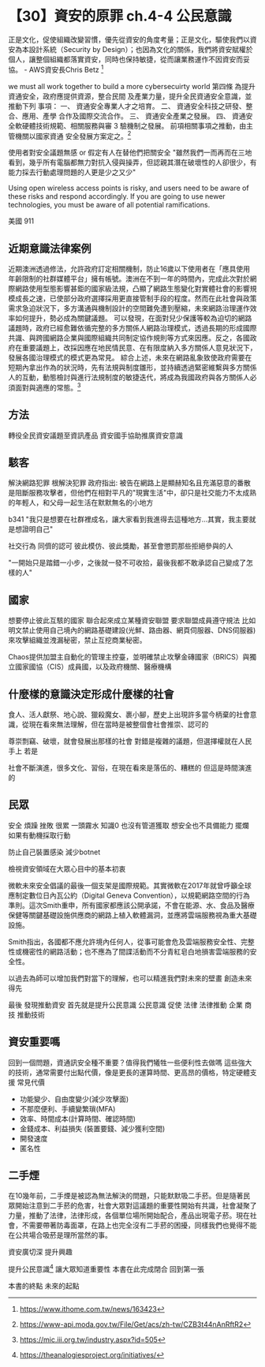 # 【30】資安的原罪 ch.4-4 公民意識

正是文化，促使組織改變習慣，優先從資安的角度考量；正是文化，驅使我們以資安為本設計系統（Security by Design）；也因為文化的關係，我們將資安賦權於個人，讓整個組織都落實資安，同時也保持敏捷，從而讓業務運作不因資安而妥協。 - AWS資安長Chris Betz [^3]

we must all work together to build a more cybersecuirty world
第四條 為提升資通安全，政府應提供資源，整合民間
及產業力量，提升全民資通安全意識，並推動下列
事項：
一、 資通安全專業人才之培育。
二、 資通安全科技之研發、整合、應用、產學
合作及國際交流合作。
三、 資通安全產業之發展。
四、 資通安全軟硬體技術規範、相關服務與審
3
驗機制之發展。
前項相關事項之推動，由主管機關以國家資通
安全發展方案定之。[^2]

使用者對安全議題無感 or 假定有人在替他們把關安全
"雖然我們一而再而在三地看到，幾乎所有電腦都無力對抗入侵與操弄，但認親其潛在破壞性的人卻很少，有能力採去行動處理問題的人更是少之又少"

 Using open wireless access points is risky, and users need
to be aware of these risks and respond accordingly. If you
are going to use newer technologies, you must be aware of all potential ramifications.

美國 911

## 近期意識法律案例
近期澳洲透過修法，允許政府訂定相關機制，防止16歲以下使用者在「應具使用年齡限制的社群媒體平台」擁有帳號。澳洲在不到一年的時間內，完成此次對於網際網路使用型態影響甚鉅的國家級法規，凸顯了網路生態變化對實體社會的影響規模成長之速，已使部分政府選擇採用更直接管制手段的程度。然而在此社會與政策需求急迫狀況下，多方溝通與機制設計的空間難免遭到壓縮，未來網路治理運作效率如何提升，勢必成為關鍵議題。
可以發現，在面對兒少保護等較為迫切的網路議題時，政府已經愈難依循完整的多方關係人網路治理模式，透過長期的形成國際共識、與跨國網路企業與國際組織共同制定協作規則等方式來因應。反之，各國政府在重要議題上，改採因應在地民情民意、在有限度納入多方關係人意見狀況下，發展各國治理模式的模式更為常見。
綜合上述，未來在網路亂象致使政府需要在短期內拿出作為的狀況時，先有法規與制度雛形，並持續透過緊密維繫與多方關係人的互動，動態檢討與進行法規制度的敏捷迭代，將成為我國政府與各方關係人必須面對與適應的常態。[^4]

## 方法
轉役全民資安議題至資訊產品
資安國手協助推廣資安意識

## 駭客
解決網路犯罪 根解決犯罪
政府指出: 被告在網路上是顯赫知名且充滿惡意的番散是阻斷服務攻擊者，但他們在相對平凡的"現實生活"中，卻只是社交能力不太成熟的年輕人，和父母一起生活在默默無名的小地方

b341
"我只是想要在社群裡成名，讓大家看到我進得去這種地方...其實，我主要就是想證明自己"

社交行為 同儕的認可 彼此模仿、彼此獎勵，甚至會懲罰那些拒絕參與的人

"一開始只是踏錯一小步，之後就一發不可收拾，最後我都不敢承認自己變成了怎樣的人"

## 國家
想要停止彼此互駭的國家 聯合起來成立某種資安聯盟 要求聯盟成員遵守規法
比如明文禁止使用自己境內的網路基礎建設(光鮮、路由器、網頁伺服器、DNS伺服器)來攻擊組織並洩漏秘密，禁止互挖商業秘密。

Chaos提供加盟主自動化的管理主控臺，並明確禁止攻擊金磚國家（BRICS）與獨立國家國協（CIS）成員國，以及政府機關、醫療機構

## 什麼樣的意識決定形成什麼樣的社會

食人、活人獻祭、地心說、獵殺魔女、裹小腳，歷史上出現許多當今柄棄的社會意識，從現在看來無法理解，但在當時是被整個會社會推崇、認可的

尊崇剽竊、破壞，就會發展出那樣的社會
對錯是複雜的議題，但選擇權就在人民手上
若是

社會不斷演進，很多文化、習俗，在現在看來是落伍的、糟糕的
但這是時間演進的


## 民眾
安全 煩躁 挫敗 很累 一頭霧水
知識0 也沒有管道獲取 想安全也不具備能力 擺爛
如果有動機採取行動

防止自己裝置感染 減少botnet 

檢視資安領域在大眾心目中的基本初衷

微軟未來安全倡議的最後一個支架是國際規範。其實微軟在2017年就曾呼籲全球應制定數位日內瓦公約（Digital Geneva Convention），以規範網路空間的行為準則。這次Smith重申，所有國家都應該公開承諾，不會在能源、水、食品及醫療保健等關鍵基礎設施供應商的網路上植入軟體漏洞，並應將雲端服務視為重大基礎設施。

Smith指出，各國都不應允許境內任何人，從事可能會危及雲端服務安全性、完整性或機密性的網路活動；也不應為了間諜活動而不分青紅皂白地損害雲端服務的安全性。

以過去為師可以增加我們對當下的理解，也可以精進我們對未來的壁畫
創造未來 得先

最後
發現推動資安 首先就是提升公民意識
公民意識 促使 法律 法律推動 企業 商技 推動技術

## 資安重要嗎
回到一個問題，資通訊安全種不重要？值得我們犧牲一些便利性去做嗎
這些強大的技術，通常需要付出點代價，像是更長的運算時間、更高昂的價格，特定硬體支援
常見代價
- 功能變少、自由度變少(減少攻擊面)
- 不那麼便利、手續變繁瑣(MFA)
- 效率、時間成本(計算時間、確認時間)
- 金錢成本、利益損失 (裝置要錢、減少獲利空間)
- 開發速度
- 匿名性
##  二手煙

在10幾年前，二手煙是被認為無法解決的問題，只能默默吸二手菸。但是隨著民眾開始注意到二手菸的危害，社會大眾對這議題的重要性開始有共識，社會凝聚了力量，推動了法律，法律形成，各個單位場所開始配合，產品出現電子菸。現在社會，不需要帶著防毒面罩，在路上也完全沒有二手菸的困擾，同樣我們也覺得不能在公共場合吸菸是理所當然的事。

資安廣切深 提升興趣

提升公民意識[^1]
讓大眾知道重要性
本書在此完成閉合 回到第一張

本書的終點 未來的起點

[^1]: https://theanalogiesproject.org/initiatives/
[^2]: https://www-api.moda.gov.tw/File/Get/acs/zh-tw/CZB3t44nAnRftR2
[^3]: https://www.ithome.com.tw/news/163423
[^4]: https://mic.iii.org.tw/industry.aspx?id=505